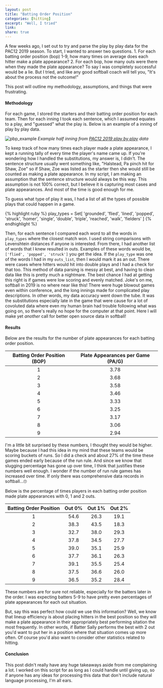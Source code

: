 ```yaml
---
layout: post
title: "Batting Order Position"
categories: [hitting]
excerpt: "Well, I tried"
link:
share: true
---
```


A few weeks ago, I set out to try and parse the play by play data for the PAC12 2019 season. To start, I wanted to answer two questions. 1. For each batting order position (bop) 1-9, how many times on average does each hitter make a plate appearance? 2. For each bop, how many outs were there when they made the plate appearance? To say I was completely successful would be a lie. But I tried, and like any good softball coach will tell you, "It's about the process not the outcome!"

This post will outline my methodology, assumptions, and things that were frustrating.

#### Methodology
For each game, I stored the starters and their batting order position for each team. Then for each inning I took each sentence, which I assumed equates to a play, and "guessed" what the play is. Below is an example of a inning of play by play data.

![pbp_example](../../img/pbp_example.png)
*Example half inning from [PAC12 2019 play by play][pbp] data*

To keep track of how many times each player made a plate appearance, I kept a running tally of every time the player's name came up. If you're wondering how I handled the substitutions, my answer is, I didn't. The sentence structure usually went something like, "Halstead, Pa pinch hit for Shaw, Zoe" so if Shaw, Zoe was listed as the starter then she would still be counted as making a plate appearance. In my script, I am making an assumption that the sentence structure would always be this way. This assumption is not 100% correct, but I believe it is capturing most cases and plate appearances. And most of the time is good enough for me.

To guess what type of play it was, I had a list of all the types of possible plays that could happen in a game.

{% highlight ruby %}
play_types = Set[
    'grounded',
    'flied',
    'lined',
    'popped',
    'struck',
    'homer',
    'single',
    'double',
    'triple',
    'reached',
    'walk',
    'fielders'
  ]
{% endhighlight %}

Then, for each sentence I compared each word to all the words in `play_types` where the closest match won. I used string comparisons with Levenshtein distances if anyone is interested. From there, I had another list of words that I knew resulted in outs. Examples of these words would be, `['flied', 'popped', 'struck']` you get the idea. If the `play_type` was one of the words I had in my `outs_list`, then I would mark it as an out. There were cases where hitters would hit into double plays and I had a check for that too. This method of data parsing is messy at best, and having to clean data like this is pretty much a nightmare. The best chance I had at getting this right is if games were low scoring and evenly matched. Joke's on me, softball in 2019 is no where near like this! There were huge blowout games even within conference, and the long innings made for complicated play descriptions. In other words, my data accuracy went down the tube. It was the substitutions especially late in the game that were cause for a lot of covoluted data where even my human brain had trouble following what was going on, so there's really no hope for the computer at that point. Here I will make yet *another* call for better open source data in softball!

#### Results

Below are the results for the number of plate appearances for each batting order position.

|Batting Order Position (BOP)|Plate Appearances per Game (PA/G)
|:-------:|:-------:|
|1|3.78|
|2|3.68|
|3|3.58|
|4|3.46|
|5|3.33|
|6|3.25|
|7|3.17|
|8|3.06|
|9|2.94|

I'm a little bit surprised by these numbers, I thought they would be higher. Maybe because I had this idea in my mind that these teams would be scoring buckets of runs. So I did a check and about 27% of the time these games ended early because of the run rule. And since we know that slugging percentage has gone up over time, I think that justifies these numbers well enough. I wonder if the number of run rule games has increased over time. If only there was comprehensive data records in softball...🙄

Below is the percentage of times players in each batting order position made plate appearances with 0, 1 and 2 outs.

| Batting Order Position | Out 0% | Out 1% | Out 2% |
|:-:|:-:|:-:|:-:|
| 1 | 54.6 | 26.3 | 19.1 |
| 2 | 38.3 | 43.5 | 18.3 |
| 3 | 32.7 | 38.0 | 29.3 |
| 4 | 37.8 | 34.5 | 27.7 |
| 5 | 39.0 | 35.1 | 25.9 |
| 6 | 37.7 | 36.1 | 26.3 |
| 7 | 39.1 | 35.5 | 25.4 |
| 8 | 37.5 | 36.6 | 26.0 |
| 9 | 36.5 | 35.2 | 28.4 |


These numbers are for sure not reliable, especially for the batters later in the order. I was expecting batters 5-9 to have pretty even percentages of plate appearances for each out situation.

But, say this was perfect how could we use this information? Well, we know that lineup efficiency is about placing hitters in the best position so they will make a plate appearance in their appropriately best performing sitation the most frequently. In other words, if Batter Sally performs the best with 2 out you'd want to put her in a position where that situation comes up more often. Of course you'd also want to consider other statistics related to hitting.

#### Conclusion

This post didn't really have any huge takeaways aside from me complaining a lot. I worked on this script for as long as I could handle until giving up, so if anyone has any ideas for processing this data that don't include natural language processing, I'm all ears.


[pbp]: https://static.pac-12.com/sports/softball/stats/2018-19/HTML/214was2.htm
